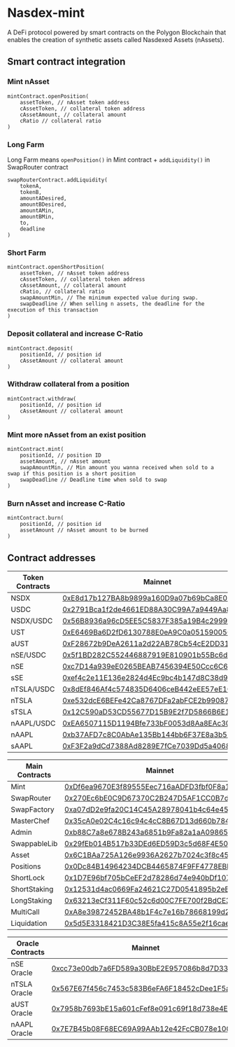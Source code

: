 # Nasdex-mint

A DeFi protocol powered by smart contracts on the Polygon Blockchain that enables the creation of synthetic assets called Nasdexed Assets (nAssets).

## Smart contract integration

### Mint nAsset

```JS
mintContract.openPosition(
    assetToken, // nAsset token address
    cAssetToken, // collateral token address
    cAssetAmount, // collateral amount
    cRatio // collateral ratio
)
```

### Long Farm

Long Farm means `openPosition()` in Mint contract + `addLiquidity()` in SwapRouter contract

```JS
swapRouterContract.addLiquidity(
    tokenA,
    tokenB,
    amountADesired,
    amountBDesired,
    amountAMin,
    amountBMin,
    to,
    deadline
)
```

### Short Farm

```JS
mintContract.openShortPosition(
    assetToken, // nAsset token address
    cAssetToken, // collateral token address
    cAssetAmount, // collateral amount
    cRatio, // collateral ratio
    swapAmountMin, // The minimum expected value during swap.
    swapDeadline // When selling n assets, the deadline for the execution of this transaction
)
```

### Deposit collateral and increase C-Ratio

```JS
mintContract.deposit(
    positionId, // position id
    cAssetAmount // collateral amount
)
```

### Withdraw collateral from a position

```JS
mintContract.withdraw(
    positionId, // position id
    cAssetAmount // collateral amount
)
```

### Mint more nAsset from an exist position
```JS
mintContract.mint(
    positionId, // position ID
    assetAmount, // nAsset amount
    swapAmountMin, // Min amount you wanna received when sold to a swap if this position is a short position
    swapDeadline // Deadline time when sold to swap
)
```

### Burn nAsset and increase C-Ratio
```JS
mintContract.burn(
    positionId, // position id
    assetAmount // nAsset amount to be burned
)
```

## Contract addresses

| Token Contracts | Mainnet                                                                                                       | Mumbai
| ----- | --------------------------------------------------------------------------------------------------------------------- | ----------------------------------------------------------------------------------------------------------------------------- |
| NSDX   | [0xE8d17b127BA8b9899a160D9a07b69bCa8E08bfc6](https://polygonscan.com/address/0xE8d17b127BA8b9899a160D9a07b69bCa8E08bfc6) |  [0x620c07ab0d26Fc22E346aadC895bc1eD84C6CF78](https://mumbai.polygonscan.com/address/0x620c07ab0d26Fc22E346aadC895bc1eD84C6CF78) |
| USDC   | [0x2791Bca1f2de4661ED88A30C99A7a9449Aa84174](https://polygonscan.com/address/0x2791Bca1f2de4661ED88A30C99A7a9449Aa84174) |  [0x2F059f10b9c8F21eF509f0a00B1A4DC21511CdFf](https://mumbai.polygonscan.com/address/0x2F059f10b9c8F21eF509f0a00B1A4DC21511CdFf) |
| NSDX/USDC   | [0x56B8936a96cD5EE5C5837F385a19B4c2999fD74a](https://polygonscan.com/address/0x56B8936a96cD5EE5C5837F385a19B4c2999fD74a) |  [0xF914dae3144E6f19DdD9143bd0f8ff8Fb016534a](https://mumbai.polygonscan.com/address/0xF914dae3144E6f19DdD9143bd0f8ff8Fb016534a) |
| UST   | [0xE6469Ba6D2fD6130788E0eA9C0a0515900563b59](https://polygonscan.com/address/0xE6469Ba6D2fD6130788E0eA9C0a0515900563b59) |  [0x06b7af58Da1361e528fD663b9f687a0df238Ef63](https://mumbai.polygonscan.com/address/0x06b7af58Da1361e528fD663b9f687a0df238Ef63) |
| aUST   | [0xF28672b9DeA2611a2d22AB78Cb54cE2DD315aEaa](https://polygonscan.com/address/0xF28672b9DeA2611a2d22AB78Cb54cE2DD315aEaa) |  [0xC0b7210Cc4c0E829FfD6d113092887BF1542965B](https://mumbai.polygonscan.com/address/0xC0b7210Cc4c0E829FfD6d113092887BF1542965B) |
| nSE/USDC   | [0x5f1BD282C552446887919E810901b55Bc6dA2ac4](https://polygonscan.com/address/0x5f1BD282C552446887919E810901b55Bc6dA2ac4) |  [0x9d74037228Aa739904086D4EC3b9FcBF2DaD28e1](https://mumbai.polygonscan.com/address/0x9d74037228Aa739904086D4EC3b9FcBF2DaD28e1) |
| nSE   | [0xc7D14a939eE0265BEAB7456394E50Ccc6C665298](https://polygonscan.com/address/0xc7D14a939eE0265BEAB7456394E50Ccc6C665298) |  [0xd99dee10fBA100f0c1c5940A956C890a96bB17b4](https://mumbai.polygonscan.com/address/0xd99dee10fBA100f0c1c5940A956C890a96bB17b4) |
| sSE   | [0xef4c2e11E136e2824d4Ec9bc4b147d8C38d931f5](https://polygonscan.com/address/0xef4c2e11E136e2824d4Ec9bc4b147d8C38d931f5) |  [0x2ABB64610959D097472d3c61ffA851b28288b72c](https://mumbai.polygonscan.com/address/0x2ABB64610959D097472d3c61ffA851b28288b72c) |
| nTSLA/USDC   | [0x8dEf846Af4c574835D6406ceB442eEE57eE1C424](https://polygonscan.com/address/0x8dEf846Af4c574835D6406ceB442eEE57eE1C424) |  [0x66b9A44d9487175177698BCD9812dBdeeA08fb3D](https://mumbai.polygonscan.com/address/0x66b9A44d9487175177698BCD9812dBdeeA08fb3D) |
| nTSLA   | [0xe532dcE6BEFe42Ca8767DFa2abFCE2b99087168B](https://polygonscan.com/address/0xe532dcE6BEFe42Ca8767DFa2abFCE2b99087168B) |  [0xC0837c7933e8e19F615453e978f76c1C72bc8d16](https://mumbai.polygonscan.com/address/0xC0837c7933e8e19F615453e978f76c1C72bc8d16) |
| sTSLA   | [0x12C590aD53CD55677D15B9E2f7D5866B6E1931bB](https://polygonscan.com/address/0x12C590aD53CD55677D15B9E2f7D5866B6E1931bB) |  [0xC2a6701cC948e01375B6042466439F21CaeAe3ac](https://mumbai.polygonscan.com/address/0xC2a6701cC948e01375B6042466439F21CaeAe3ac) |
| nAAPL/USDC   | [0xEA6507115D1194Bfe733bF0053d8Aa8EAc3032a8](https://polygonscan.com/address/0xEA6507115D1194Bfe733bF0053d8Aa8EAc3032a8) |   |
| nAAPL   | [0xb37AFD7c8C0AbAe135Bb144bb6F37E8a3b5796ca](https://polygonscan.com/address/0xb37AFD7c8C0AbAe135Bb144bb6F37E8a3b5796ca) |   |
| sAAPL   | [0xF3F2a9dCd7388Ad8289E7fCe7039Dd5a4068d81b](https://polygonscan.com/address/0xF3F2a9dCd7388Ad8289E7fCe7039Dd5a4068d81b) |   |

| Main Contracts | Mainnet                                                                                                       | Mumbai
| ----- | --------------------------------------------------------------------------------------------------------------------- | ----------------------------------------------------------------------------------------------------------------------------- |
| Mint   | [0xDf6ea9670E3f89555Eec716aADFD3fbf0F8a14FD](https://polygonscan.com/address/0xDf6ea9670E3f89555Eec716aADFD3fbf0F8a14FD) |  [0x3f4b4c27F22F768F6756f0Ab5AC7D8570A94253b](https://mumbai.polygonscan.com/address/0x3f4b4c27F22F768F6756f0Ab5AC7D8570A94253b) |
| SwapRouter   | [0x270Ec6bE0C9D67370C2B247D5AF1CC0B7dED0d4a](https://polygonscan.com/address/0x270Ec6bE0C9D67370C2B247D5AF1CC0B7dED0d4a) |  [0xeF1F06F0a9645A143Eaccb543f5bda85A9BD21D9](https://mumbai.polygonscan.com/address/0xeF1F06F0a9645A143Eaccb543f5bda85A9BD21D9) |
| SwapFactory   | [0xa07dD2e9fa20C14C45A28978041b4c64e45f7f97](https://polygonscan.com/address/0xa07dD2e9fa20C14C45A28978041b4c64e45f7f97) |  [0x03A8C741d36a8bF689A24C1F5d59cc122704E85F](https://mumbai.polygonscan.com/address/0x03A8C741d36a8bF689A24C1F5d59cc122704E85F) |
| MasterChef   | [0x35cA0e02C4c16c94c4cC8B67D13d660b78414f95](https://polygonscan.com/address/0x35cA0e02C4c16c94c4cC8B67D13d660b78414f95) |  [0xFe12AddfCDa0047aE304ADe81cEA6eBEe304a35d](https://mumbai.polygonscan.com/address/0xFe12AddfCDa0047aE304ADe81cEA6eBEe304a35d) |
| Admin   | [0xb88C7a8e678B243a6851b9Fa82a1aA0986574631](https://polygonscan.com/address/0xb88C7a8e678B243a6851b9Fa82a1aA0986574631) |  [0x51B6F9dc5a67fCF62c84E2314651100f8Bc5cF43](https://mumbai.polygonscan.com/address/0x51B6F9dc5a67fCF62c84E2314651100f8Bc5cF43) |
| SwappableLib   | [0x29fEb014B517b33DEd6ED59D3c5d68F4E509b29b](https://polygonscan.com/address/0x29fEb014B517b33DEd6ED59D3c5d68F4E509b29b) |  [0x168c84de27427e7c70818fDae0AA1013fb349619](https://mumbai.polygonscan.com/address/0x168c84de27427e7c70818fDae0AA1013fb349619) |
| Asset   | [0x6C1BAa725A126e9936A2627b7024c3f8c450E64C](https://polygonscan.com/address/0x6C1BAa725A126e9936A2627b7024c3f8c450E64C) |  [0xdb5Bdc9a9f4d5C0b2790F55Ff12f5409c021e990](https://mumbai.polygonscan.com/address/0xdb5Bdc9a9f4d5C0b2790F55Ff12f5409c021e990) |
| Positions   | [0x0Dc84B14964234DCB4465874F9FF4778EBb2998a](https://polygonscan.com/address/0x0Dc84B14964234DCB4465874F9FF4778EBb2998a) |  [0x23099D88645526e9AD00e27f441247824f2A2703](https://mumbai.polygonscan.com/address/0x23099D88645526e9AD00e27f441247824f2A2703) |
| ShortLock   | [0x1D7E96bf705bCeEF2d78286d74e940bDf1072345](https://polygonscan.com/address/0x1D7E96bf705bCeEF2d78286d74e940bDf1072345) |  [0xbEc3621C7336C90FB8BA6a096FDF2beCc5928B06](https://mumbai.polygonscan.com/address/0xbEc3621C7336C90FB8BA6a096FDF2beCc5928B06) |
| ShortStaking   | [0x12531d4ac0669Fa24621C27D0541895b2eB0343d](https://polygonscan.com/address/0x12531d4ac0669Fa24621C27D0541895b2eB0343d) |  [0x2307b6DD2D29e4D8a48bfE759228A202EF67452F](https://mumbai.polygonscan.com/address/0x2307b6DD2D29e4D8a48bfE759228A202EF67452F) |
| LongStaking   | [0x63213eCf311F60c52c6d00C7FE700f2BdCE353Bb](https://polygonscan.com/address/0x63213eCf311F60c52c6d00C7FE700f2BdCE353Bb) |  [0x620f061cd682013863742D4e8B4EFC992aC9807B](https://mumbai.polygonscan.com/address/0x620f061cd682013863742D4e8B4EFC992aC9807B) |
| MultiCall   | [0xA8e39872452BA48b1F4c7e16b78668199d2C41Dd](https://polygonscan.com/address/0xA8e39872452BA48b1F4c7e16b78668199d2C41Dd) |  [0x872808abd468F80c80213f48a5E917b5F5c371f8](https://mumbai.polygonscan.com/address/0x872808abd468F80c80213f48a5E917b5F5c371f8) |
| Liquidation   | [0x5d5E3318421D3C38E5fa415c8A55e2f16caef385](https://polygonscan.com/address/0x5d5E3318421D3C38E5fa415c8A55e2f16caef385) |  [](https://mumbai.polygonscan.com/address/) |

| Oracle Contracts | Mainnet                                                                                                       | Mumbai
| ----- | --------------------------------------------------------------------------------------------------------------------- | ----------------------------------------------------------------------------------------------------------------------------- |
| nSE Oracle   | [0xcc73e00db7a6FD589a30BbE2E957086b8d7D3331](https://polygonscan.com/address/0xcc73e00db7a6FD589a30BbE2E957086b8d7D3331) |  [0xEEeEB911f1c30217EfFC662B157f8BAF91f1133b](https://mumbai.polygonscan.com/address/0xEEeEB911f1c30217EfFC662B157f8BAF91f1133b) |
| nTSLA Oracle   | [0x567E67f456c7453c583B6eFA6F18452cDee1F5a8](https://polygonscan.com/address/0x567E67f456c7453c583B6eFA6F18452cDee1F5a8) |  [0xDb12E805d004698FC58F6e4fbdD876268DF2dfFe](https://mumbai.polygonscan.com/address/0xDb12E805d004698FC58F6e4fbdD876268DF2dfFe) |
| aUST Oracle   | [0x7958b7693bE15a601cFef8e091c69f18d738e4E8](https://polygonscan.com/address/0x7958b7693bE15a601cFef8e091c69f18d738e4E8) |  [0xC6Be21D8533e90Fd136905eBe70c9d9148237f2d](https://mumbai.polygonscan.com/address/0xC6Be21D8533e90Fd136905eBe70c9d9148237f2d) |
| nAAPL Oracle   | [0x7E7B45b08F68EC69A99AAb12e42FcCB078e10094](https://polygonscan.com/address/0x7E7B45b08F68EC69A99AAb12e42FcCB078e10094) |   |
